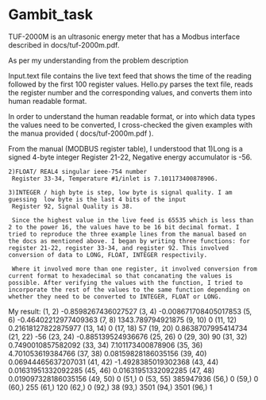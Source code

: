 # Gambit_task

TUF-2000M is an ultrasonic energy meter that has a Modbus interface described in docs/tuf-2000m.pdf.

As per my understanding from the problem description 

Input.text file contains the live text feed that shows the time of the reading followed by the first 100 register values.
Hello.py parses the text file, reads the register number and the corresponding values, and converts them into human readable format. 

In order to understand the human readable format, or into which data types the values need to be converted, I cross-checked the given examples with the manua provided ( docs/tuf-2000m.pdf ).

 From the manual (MODBUS register table), I understood that 
    1)Long is a signed 4-byte integer
     Register 21-22, Negative energy accumulator is -56.

    2)FLOAT/ REAL4 singular ieee-754 number
     Register 33-34, Temperature #1/inlet is 7.101173400878906.
    
    3)INTEGER / high byte is step, low byte is signal quality. I am guessing  low byte is the last 4 bits of the input
     Register 92, Signal Quality is 38.
     
     Since the highest value in the live feed is 65535 which is less than 2 to the power 16, the values have to be 16 bit decimal format. I tried to reproduce the three example lines from the manual based on the docs as mentioned above. I began by writing three functions: for register 21-22, register 33-34, and register 92. This involved conversion of data to LONG, FLOAT, INTEGER respectivily.
     
     Where it involved more than one register, it involved conversion from current format to hexadecimal so that concanating the values is possible. After verifying the values with the function, I tried to incorporate the rest of the values to the same function depending on whether they need to be converted to INTEGER, FLOAT or LONG. 

My result:
(1, 2) -0.8598267436027527
(3, 4) -0.008671708405017853
(5, 6) -0.46402212977409363
(7, 8) 1343.789794921875
(9, 10) 0
(11, 12) 0.21618127822875977
(13, 14) 0
(17, 18) 57
(19, 20) 0.8638707995414734
(21, 22) -56
(23, 24) -0.885139524936676
(25, 26) 0
(29, 30) 90
(31, 32) 0.7490010857582092
(33, 34) 7.101173400878906
(35, 36) 4.701053619384766
(37, 38) 0.08159828186035156
(39, 40) 0.06944465637207031
(41, 42) -1.4928385019302368
(43, 44) 0.01631951332092285
(45, 46) 0.01631951332092285
(47, 48) 0.019097328186035156
(49, 50) 0
(51,) 0
(53, 55) 385947936
(56,) 0
(59,) 0
(60,) 255
(61,) 120
(62,) 0
(92,) 38
(93,) 3501
(94,) 3501
(96,) 1

 
